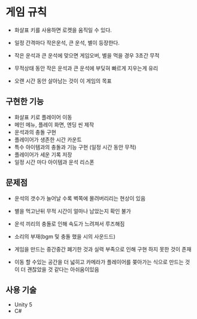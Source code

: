# 게임 규칙

- 화살표 키를 사용하면 로켓을 움직일 수 있다.

- 일정 간격마다 작은운석, 큰 운석, 별이 등장한다.

- 작은 운석과 큰 운석에 맞으면 게임오버, 별을 먹을 경우 3초간 무적

- 무적상태 동안 작은 운석과 큰 운석에 부딪혀 빠르게 지우는게 유리

- 오랜 시간 동안 살아남는 것이 이 게임의 목표

## 구현한 기능

- 화살표 키로 플레이어 이동
- 메인 메뉴, 플레이 화면, 엔딩 씬 제작
- 운석과의 충돌 구현
- 플레이어가 생존한 시간 카운트
- 특수 아이템과의 충돌과 기능 구현 (일정 시간 동안 무적)
- 플레이어가 세운 기록 저장
- 일정 시간 마다 아이템과 운석 리스폰

## 문제점

- 운석의 갯수가 늘어날 수록 벽쪽에 몰려버리리는 현상이 있음

- 별을 먹고난뒤 무적 시간이 얼마나 남았는지 확인 불가

- 운석 끼리의 충돌로 인해 속도가 느려져서 루즈해짐

- 소리의 부재(bgm 및 충돌 했을 시의 사운드드)

- 게임을 만드는 중간중간 폐기한 것과 실력 부족으로 인해 구현 하지 못한 것이 존재

- 이동 할 수있는 공간을 더 넓히고 카메라가 플레이어를 쫒아가는 식으로 만드는 것이 더 괜찮았을 것 같다는 아쉬움이있음

## 사용 기술

- Unity 5
- C#

